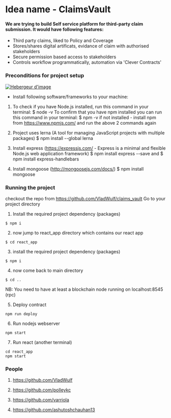 # Idea name - ClaimsVault

#### We are trying to build Self service platform for third-party claim submission. It would have following features:

* Third party claims, liked to Policy and Coverage 
* Stores/shares digital artificats, evidance of claim with authorised stakeholders
* Secure permission based access to stakeholders
* Controls workflow programmatically, automation via 'Clever Contracts' 

### Preconditions for project setup
<a target="_blank" href="http://www.hostingpics.net" title="Hebergeur d'image"><img src="https://img15.hostingpics.net/pics/362122technologies.png" border="0" alt="Hebergeur d'image" /></a>

* Install following software/frameworks to your machine:

1. To check if you have Node.js installed, run this command in your terminal:
  $ node -v
  To confirm that you have npm installed you can run this command in your terminal:
  $ npm -v
  if not installed - install npm from https://www.npmjs.com/ and run the above 2 commands again
  
2. Project uses lerna (A tool for managing JavaScript projects with multiple packages)
  $ npm install --global lerna
  
3. Install express (https://expressjs.com/ - Express is a minimal and flexible Node.js web application framework)
  $ npm install express --save
  and
  $ npm install express-handlebars
  
4. Install mongoose (http://mongoosejs.com/docs/)
  $ npm install mongoose

### Running the project

checkout the repo from https://github.com/VladWulf/claims_vault
Go to your project directory
1. Install the required project dependency (packages)
```
$ npm i
```
2. now jump to react_app directory which contains our react app
```
$ cd react_app
```
3. install the required project dependency (packages)
```
$ npm i
```
4. now come back to main directory
```
$ cd ..
```
NB: You need to have at least a blockchain node running on localhost:8545 (rpc)

5.  Deploy contract
```
npm run deploy

```
6. Run nodejs webserver

```
npm start
```
7. Run react (another terminal)
```
cd react_app
npm start
```

### People 
1. https://github.com/VladWulf

2. https://github.com/polleykc

3. https://github.com/varriola

4. https://github.com/ashutoshchauhan13
